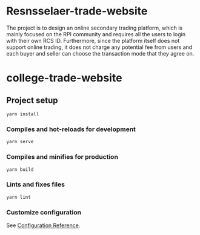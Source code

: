 # Resnsselaer-trade-website
The project is to design an online secondary trading platform, which is mainly focused on the RPI community and requires all the users to login with their own  RCS ID. Furthermore, since the platform itself does not support online trading, it does not charge any potential fee from users and each buyer and seller can choose the transaction mode that they agree on. 
# college-trade-website

## Project setup
```
yarn install
```

### Compiles and hot-reloads for development
```
yarn serve
```

### Compiles and minifies for production
```
yarn build
```

### Lints and fixes files
```
yarn lint
```

### Customize configuration
See [Configuration Reference](https://cli.vuejs.org/config/).
